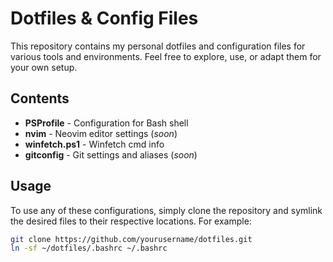 # Dotfiles & Config Files

This repository contains my personal dotfiles and configuration files for various tools and environments. Feel free to explore, use, or adapt them for your own setup.

## Contents

- **PSProfile** - Configuration for Bash shell
- **nvim** - Neovim editor settings (*soon*)
- **winfetch.ps1** - Winfetch cmd info
- **gitconfig** - Git settings and aliases (*soon*)

## Usage

To use any of these configurations, simply clone the repository and symlink the desired files to their respective locations. For example:

```bash
git clone https://github.com/yourusername/dotfiles.git
ln -sf ~/dotfiles/.bashrc ~/.bashrc
```
